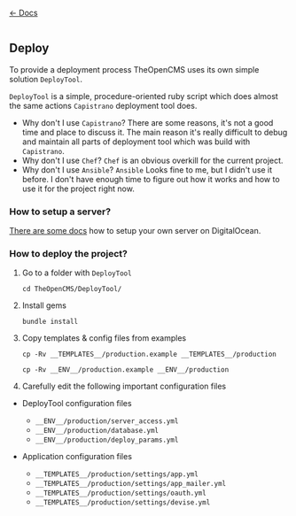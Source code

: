 [&larr; Docs](./README.md)

```
```

## Deploy

To provide a deployment process TheOpenCMS uses its own simple solution `DeployTool`.

`DeployTool` is a simple, procedure-oriented ruby script which does almost the same actions `Capistrano` deployment tool does.

* Why don't I use `Capistrano`? There are some reasons, it's not a good time and place to discuss it. The main reason it's really difficult to debug and maintain all parts of deployment tool which was build with `Capistrano`.
* Why don't I use `Chef`? `Chef` is an obvious overkill for the current project.
* Why don't I use `Ansible`? `Ansible` Looks fine to me, but I didn't use it before. I don't have enough time to figure out how it works and how to use it for the project right now.

### How to setup a server?

[There are some docs](https://github.com/DeployRB/SetupServer#digital-ocean) how to setup your own server on DigitalOcean.

### How to deploy the project?

1. Go to a folder with `DeployTool`

    `cd TheOpenCMS/DeployTool/`

2. Install gems

    `bundle install`

3. Copy templates & config files from examples

    ```
    cp -Rv __TEMPLATES__/production.example __TEMPLATES__/production

    cp -Rv __ENV__/production.example __ENV__/production
    ```

4. Carefully edit the following important configuration files

* DeployTool configuration files

  * `__ENV__/production/server_access.yml`
  * `__ENV__/production/database.yml`
  * `__ENV__/production/deploy_params.yml`

* Application configuration files

  * `__TEMPLATES__/production/settings/app.yml`
  * `__TEMPLATES__/production/settings/app_mailer.yml`
  * `__TEMPLATES__/production/settings/oauth.yml`
  * `__TEMPLATES__/production/settings/devise.yml`

